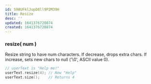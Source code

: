 ```yaml
---
id: S98UFklJupD8ll9P2M39H
title: Resize
desc: ''
updated: 1641376720874
created: 1641376720874
---
```


### resize( num )

Resize string to have num characters. 
If decrease, drops extra chars. 
If increase, sets new chars to null ('\\0', ASCII value 0).

```cpp
// userText is "Help me!"
userText.resize(4); // Now "Help" 
userText.size();    // Returns 4
```
